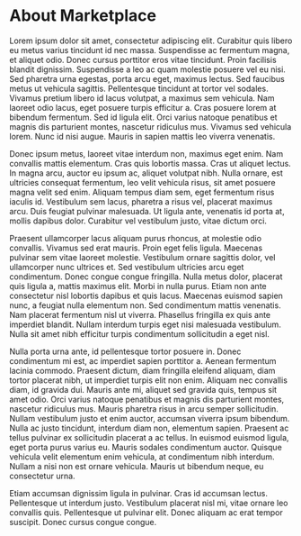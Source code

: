 # About Marketplace

Lorem ipsum dolor sit amet, consectetur adipiscing elit. Curabitur quis libero eu metus varius tincidunt id nec massa. Suspendisse ac fermentum magna, et aliquet odio. Donec cursus porttitor eros vitae tincidunt. Proin facilisis blandit dignissim. Suspendisse a leo ac quam molestie posuere vel eu nisi. Sed pharetra urna egestas, porta arcu eget, maximus lectus. Sed faucibus metus ut vehicula sagittis. Pellentesque tincidunt at tortor vel sodales. Vivamus pretium libero id lacus volutpat, a maximus sem vehicula. Nam laoreet odio lacus, eget posuere turpis efficitur a. Cras posuere lorem at bibendum fermentum. Sed id ligula elit. Orci varius natoque penatibus et magnis dis parturient montes, nascetur ridiculus mus. Vivamus sed vehicula lorem. Nunc id nisi augue. Mauris in sapien mattis leo viverra venenatis.

Donec ipsum metus, laoreet vitae interdum non, maximus eget enim. Nam convallis mattis elementum. Cras quis lobortis massa. Cras ut aliquet lectus. In magna arcu, auctor eu ipsum ac, aliquet volutpat nibh. Nulla ornare, est ultricies consequat fermentum, leo velit vehicula risus, sit amet posuere magna velit sed enim. Aliquam tempus diam sem, eget fermentum risus iaculis id. Vestibulum sem lacus, pharetra a risus vel, placerat maximus arcu. Duis feugiat pulvinar malesuada. Ut ligula ante, venenatis id porta at, mollis dapibus dolor. Curabitur vel vestibulum justo, vitae dictum orci.

Praesent ullamcorper lacus aliquam purus rhoncus, at molestie odio convallis. Vivamus sed erat mauris. Proin eget felis ligula. Maecenas pulvinar sem vitae laoreet molestie. Vestibulum ornare sagittis dolor, vel ullamcorper nunc ultrices et. Sed vestibulum ultricies arcu eget condimentum. Donec congue congue fringilla. Nulla metus dolor, placerat quis ligula a, mattis maximus elit. Morbi in nulla purus. Etiam non ante consectetur nisl lobortis dapibus et quis lacus. Maecenas euismod sapien nunc, a feugiat nulla elementum non. Sed condimentum mattis venenatis. Nam placerat fermentum nisl ut viverra. Phasellus fringilla ex quis ante imperdiet blandit. Nullam interdum turpis eget nisi malesuada vestibulum. Nulla sit amet nibh efficitur turpis condimentum sollicitudin a eget nisl.

Nulla porta urna ante, id pellentesque tortor posuere in. Donec condimentum mi est, ac imperdiet sapien porttitor a. Aenean fermentum lacinia commodo. Praesent dictum, diam fringilla eleifend aliquam, diam tortor placerat nibh, ut imperdiet turpis elit non enim. Aliquam nec convallis diam, id gravida dui. Mauris ante mi, aliquet sed gravida quis, tempus sit amet odio. Orci varius natoque penatibus et magnis dis parturient montes, nascetur ridiculus mus. Mauris pharetra risus in arcu semper sollicitudin. Nullam vestibulum justo et enim auctor, accumsan viverra ipsum bibendum. Nulla ac justo tincidunt, interdum diam non, elementum sapien. Praesent ac tellus pulvinar ex sollicitudin placerat a ac tellus. In euismod euismod ligula, eget porta purus varius eu. Mauris sodales condimentum auctor. Quisque vehicula velit elementum enim vehicula, at condimentum nibh interdum. Nullam a nisi non est ornare vehicula. Mauris ut bibendum neque, eu consectetur urna.

Etiam accumsan dignissim ligula in pulvinar. Cras id accumsan lectus. Pellentesque ut interdum justo. Vestibulum placerat nisl mi, vitae ornare leo convallis quis. Pellentesque ut pulvinar elit. Donec aliquam ac erat tempor suscipit. Donec cursus congue congue.
